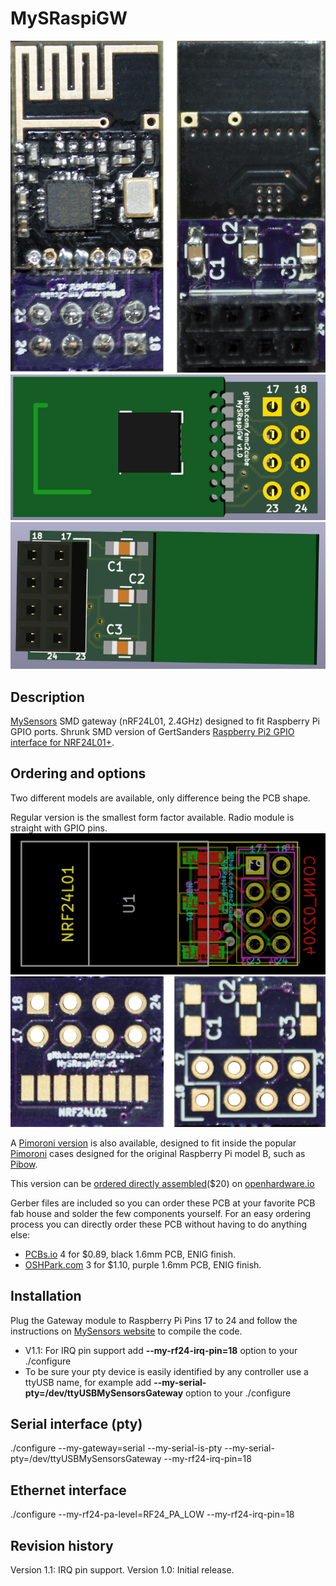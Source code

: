 MySRaspiGW
==========

![Regular GW](https://raw.githubusercontent.com/emc2cube/MySRaspiGW/master/Regular/img/MySRaspiGW.png)
![KiCad 3D top view](https://raw.githubusercontent.com/emc2cube/MySRaspiGW/master/Regular/img/MySRaspiGW-3Dtop.png)
![KiCad 3D bot view](https://raw.githubusercontent.com/emc2cube/MySRaspiGW/master/Regular/img/MySRaspiGW-3Dbot.png)


Description
-----------

[MySensors](http://www.mysensors.org) SMD gateway (nRF24L01, 2.4GHz) designed to fit Raspberry Pi GPIO ports.
Shrunk SMD version of GertSanders [Raspberry Pi2 GPIO interface for NRF24L01+](https://www.openhardware.io/view/17/Raspberry-Pi2-GPIO-interface-for-NRF24L01).


Ordering and options
--------

Two different models are available, only difference being the PCB shape.

Regular version is the smallest form factor available. Radio module is straight with GPIO pins.
![MySRaspiGW regular Kicad PCB](https://raw.githubusercontent.com/emc2cube/MySRaspiGW/master/Regular/img/MySRaspiGW-PCB.png)
![MySRaspiGW regular PCB](https://raw.githubusercontent.com/emc2cube/MySRaspiGW/master/Regular/img/MySRaspiGW_PCB.png)

A [Pimoroni version](https://www.github.com/emc2cube/MySRaspiGW/tree/master/Pimoroni/) is also available, designed to fit inside the popular [Pimoroni](http://pimoroni.com) cases designed for the original Raspberry Pi model B, such as [Pibow](https://www.raspberrypi.org/blog/pibow/).

This version can be [ordered directly assembled](https://www.openhardware.io/order/105/ASMBL1X)($20) on [openhardware.io](https://www.openhardware.io/view/105/MySRaspiGW)

Gerber files are included so you can order these PCB at your favorite PCB fab house and solder the few components yourself.
For an easy ordering process you can directly order these PCB without having to do anything else:
- [PCBs.io](https://pcbs.io/share/rp2W3) 4 for $0.89, black 1.6mm PCB, ENIG finish.
- [OSHPark.com](https://oshpark.com/shared_projects/dWrubL3S) 3 for $1.10, purple 1.6mm PCB, ENIG finish.


Installation
-------

Plug the Gateway module to Raspberry Pi Pins 17 to 24 and follow the instructions on [MySensors website](https://www.mysensors.org/build/raspberry) to compile the code.
- V1.1: For IRQ pin support add **--my-rf24-irq-pin=18** option to your ./configure
- To be sure your pty device is easily identified by any controller use a ttyUSB name, for example add **--my-serial-pty=/dev/ttyUSBMySensorsGateway** option to your ./configure

## Serial interface (pty)
./configure --my-gateway=serial --my-serial-is-pty --my-serial-pty=/dev/ttyUSBMySensorsGateway --my-rf24-irq-pin=18

## Ethernet interface
./configure --my-rf24-pa-level=RF24_PA_LOW --my-rf24-irq-pin=18


Revision history
----------------

Version 1.1: IRQ pin support.
Version 1.0: Initial release.
